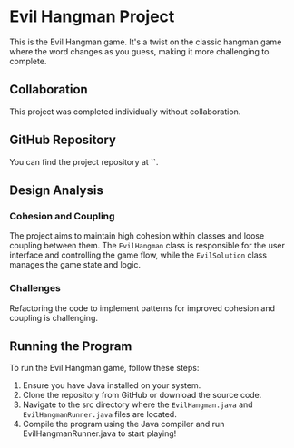 # Evil Hangman Project

This is the Evil Hangman game. It's a twist on the classic hangman game where the word changes as you guess, making it more challenging to complete.

## Collaboration

This project was completed individually without collaboration.

## GitHub Repository

You can find the project repository at ``.

## Design Analysis

### Cohesion and Coupling

The project aims to maintain high cohesion within classes and loose coupling between them. The `EvilHangman` class is responsible for the user interface and controlling the game flow, while the `EvilSolution` class manages the game state and logic.

### Challenges

Refactoring the code to implement patterns for improved cohesion and coupling is challenging.

## Running the Program

To run the Evil Hangman game, follow these steps:

1. Ensure you have Java installed on your system.
2. Clone the repository from GitHub or download the source code.
3. Navigate to the src directory where the `EvilHangman.java` and `EvilHangmanRunner.java` files are located.
4. Compile the program using the Java compiler and run EvilHangmanRunner.java to start playing!